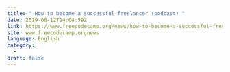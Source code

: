 ```yaml
---
title: " How to become a successful freelancer (podcast) "
date: 2019-08-12T14:04:59Z
link: https://www.freecodecamp.org/news/how-to-become-a-successful-freelancer-podcast/?utm_medium=RSS&utm_source=news.12bit.vn
site: www.freecodecamp.orgnews
language: English
category:
  -   
draft: false
---
```

